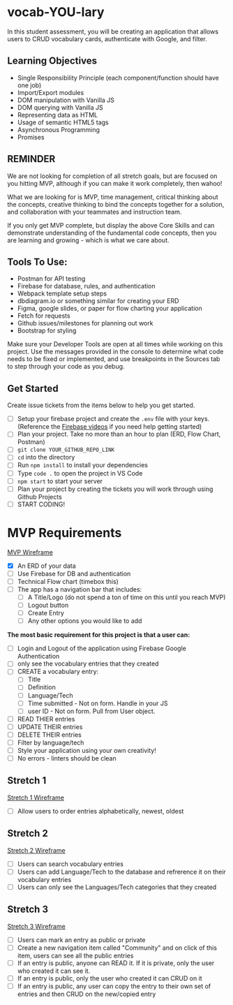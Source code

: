 # vocab-YOU-lary

In this student assessment, you will be creating an application that allows users to CRUD vocabulary cards, authenticate with Google, and filter.

## Learning Objectives

- Single Responsibility Principle (each component/function should have one job)
- Import/Export modules
- DOM manipulation with Vanilla JS
- DOM querying with Vanilla JS
- Representing data as HTML
- Usage of semantic HTML5 tags
- Asynchronous Programming
- Promises

## REMINDER

We are not looking for completion of all stretch goals, but are focused on you hitting MVP, although if you can make it work completely, then wahoo!

What we are looking for is MVP, time management, critical thinking about the concepts, creative thinking to bind the concepts together for a solution, and collaboration with your teammates and instruction team.

If you only get MVP complete, but display the above Core Skills and can demonstrate understanding of the fundamental code concepts, then you are learning and growing - which is what we care about.

## Tools To Use:

- Postman for API testing
- Firebase for database, rules, and authentication
- Webpack template setup steps
- dbdiagram.io or something similar for creating your ERD
- Figma, google slides, or paper for flow charting your application
- Fetch for requests
- Github issues/milestones for planning out work
- Bootstrap for styling

Make sure your Developer Tools are open at all times while working on this project. Use the messages provided in the console to determine what code needs to be fixed or implemented, and use breakpoints in the Sources tab to step through your code as you debug.

## Get Started

Create issue tickets from the items below to help you get started.

- [ ] Setup your firebase project and create the `.env` file with your keys. (Reference the [Firebase videos](https://vimeo.com/showcase/codetracker-firebase) if you need help getting started)
- [ ] Plan your project. Take no more than an hour to plan (ERD, Flow Chart, Postman)
- [ ] `git clone YOUR_GITHUB_REPO_LINK`
- [ ] `cd` into the directory
- [ ] Run `npm install` to install your dependencies
- [ ] Type `code .` to open the project in VS Code
- [ ] `npm start` to start your server
- [ ] Plan your project by creating the tickets you will work through using Github Projects
- [ ] START CODING!

# MVP Requirements

[MVP Wireframe](https://www.figma.com/file/IW4jF3GnzCFLYbEXlgFNIZ/MVP)

- [x] An ERD of your data
- [ ] Use Firebase for DB and authentication
- [ ] Technical Flow chart (timebox this)
- [ ] The app has a navigation bar that includes:
  - [ ] A Title/Logo (do not spend a ton of time on this until you reach MVP)
  - [ ] Logout button
  - [ ] Create Entry
  - [ ] Any other options you would like to add

**The most basic requirement for this project is that a user can:**

- [ ] Login and Logout of the application using Firebase Google Authentication
- [ ] only see the vocabulary entries that they created
- [ ] CREATE a vocabulary entry:
  - [ ] Title
  - [ ] Definition
  - [ ] Language/Tech
  - [ ] Time submitted - Not on form. Handle in your JS
  - [ ] user ID - Not on form. Pull from User object.
- [ ] READ THIER entries
- [ ] UPDATE THEIR entries
- [ ] DELETE THEIR entries
- [ ] Filter by language/tech
- [ ] Style your application using your own creativity!
- [ ] No errors - linters should be clean

## Stretch 1

[Stretch 1 Wireframe](https://www.figma.com/file/yZE38QzpoUWELA22gGZJve/Stretch-1)

- [ ] Allow users to order entries alphabetically, newest, oldest

## Stretch 2

[Stretch 2 Wireframe](https://www.figma.com/file/UC3Gi8HFRkZY8OIMOAUgL4/Stretch-2)

- [ ] Users can search vocabulary entries
- [ ] Users can add Language/Tech to the database and refrerence it on their vocabulary entries
- [ ] Users can only see the Languages/Tech categories that they created

## Stretch 3

[Stretch 3 Wireframe](https://www.figma.com/file/KgbkfaoRd5F8Q4qZ3G2Bg2/Stretch-3)

- [ ] Users can mark an entry as public or private
- [ ] Create a new navigation item called "Community" and on click of this item, users can see all the public entries
- [ ] If an entry is public, anyone can READ it. If it is private, only the user who created it can see it.
- [ ] If an entry is public, only the user who created it can CRUD on it
- [ ] If an entry is public, any user can copy the entry to their own set of entries and then CRUD on the new/copied entry
